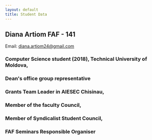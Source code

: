 ```yaml
---
layout: default
title: Student Data
---
```


## Diana Artiom FAF - 141

Email: diana.artiom24@gmail.com
### Computer Science student (2018), Technical University of Moldova,
### Dean's office group representative
### Grants Team Leader in AIESEC Chisinau,
### Member of the faculty Council,
### Member of Syndicalist Student Council,
### FAF Seminars Responsible Organiser
<img src="https://scontent-frt3-1.xx.fbcdn.net/hphotos-xfa1/v/t1.0-9/10151832_882619958461340_3745657578337735084_n.jpg?oh=dc92021ef155644ae6c3d5613455ad38&oe=569C45CF" alt="">
